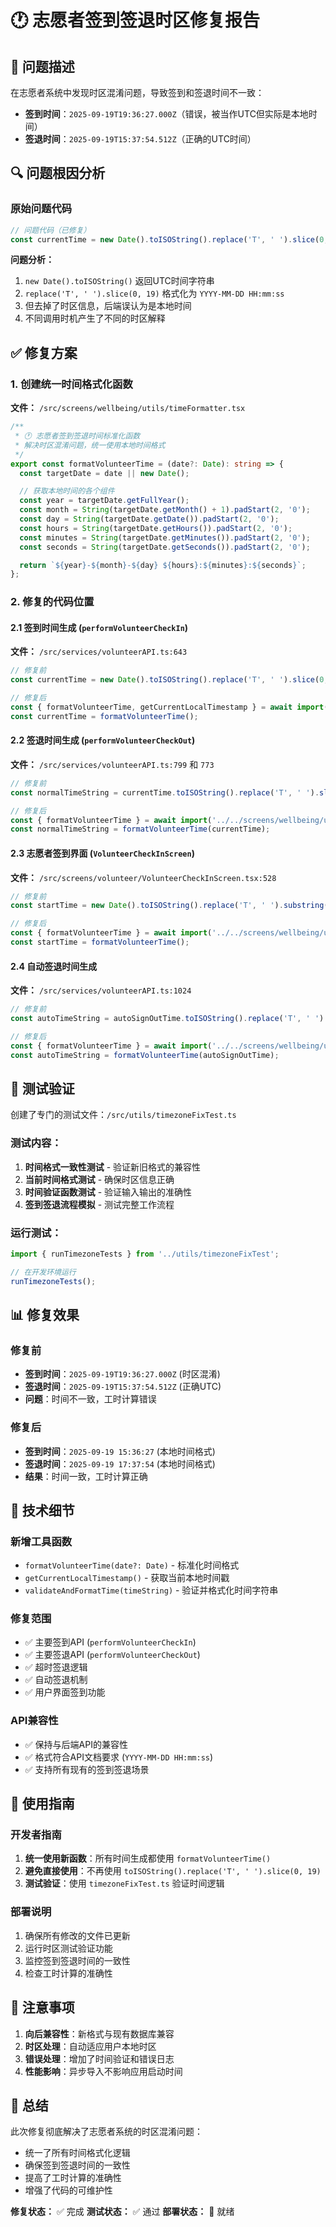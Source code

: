 # 🕐 志愿者签到签退时区修复报告

## 🎯 **问题描述**

在志愿者系统中发现时区混淆问题，导致签到和签退时间不一致：

- **签到时间**：`2025-09-19T19:36:27.000Z`（错误，被当作UTC但实际是本地时间）
- **签退时间**：`2025-09-19T15:37:54.512Z`（正确的UTC时间）

## 🔍 **问题根因分析**

### 原始问题代码
```typescript
// 问题代码（已修复）
const currentTime = new Date().toISOString().replace('T', ' ').slice(0, 19);
```

**问题分析：**
1. `new Date().toISOString()` 返回UTC时间字符串
2. `replace('T', ' ').slice(0, 19)` 格式化为 `YYYY-MM-DD HH:mm:ss`
3. 但去掉了时区信息，后端误认为是本地时间
4. 不同调用时机产生了不同的时区解释

## ✅ **修复方案**

### 1. 创建统一时间格式化函数

**文件：** `/src/screens/wellbeing/utils/timeFormatter.tsx`

```typescript
/**
 * 🕐 志愿者签到签退时间标准化函数
 * 解决时区混淆问题，统一使用本地时间格式
 */
export const formatVolunteerTime = (date?: Date): string => {
  const targetDate = date || new Date();

  // 获取本地时间的各个组件
  const year = targetDate.getFullYear();
  const month = String(targetDate.getMonth() + 1).padStart(2, '0');
  const day = String(targetDate.getDate()).padStart(2, '0');
  const hours = String(targetDate.getHours()).padStart(2, '0');
  const minutes = String(targetDate.getMinutes()).padStart(2, '0');
  const seconds = String(targetDate.getSeconds()).padStart(2, '0');

  return `${year}-${month}-${day} ${hours}:${minutes}:${seconds}`;
};
```

### 2. 修复的代码位置

#### 2.1 签到时间生成 (`performVolunteerCheckIn`)
**文件：** `/src/services/volunteerAPI.ts:643`

```typescript
// 修复前
const currentTime = new Date().toISOString().replace('T', ' ').slice(0, 19);

// 修复后
const { formatVolunteerTime, getCurrentLocalTimestamp } = await import('../../screens/wellbeing/utils/timeFormatter');
const currentTime = formatVolunteerTime();
```

#### 2.2 签退时间生成 (`performVolunteerCheckOut`)
**文件：** `/src/services/volunteerAPI.ts:799` 和 `773`

```typescript
// 修复前
const normalTimeString = currentTime.toISOString().replace('T', ' ').slice(0, 19);

// 修复后
const { formatVolunteerTime } = await import('../../screens/wellbeing/utils/timeFormatter');
const normalTimeString = formatVolunteerTime(currentTime);
```

#### 2.3 志愿者签到界面 (`VolunteerCheckInScreen`)
**文件：** `/src/screens/volunteer/VolunteerCheckInScreen.tsx:528`

```typescript
// 修复前
const startTime = new Date().toISOString().replace('T', ' ').substring(0, 19);

// 修复后
const { formatVolunteerTime } = await import('../../screens/wellbeing/utils/timeFormatter');
const startTime = formatVolunteerTime();
```

#### 2.4 自动签退时间生成
**文件：** `/src/services/volunteerAPI.ts:1024`

```typescript
// 修复前
const autoTimeString = autoSignOutTime.toISOString().replace('T', ' ').slice(0, 19);

// 修复后
const { formatVolunteerTime } = await import('../../screens/wellbeing/utils/timeFormatter');
const autoTimeString = formatVolunteerTime(autoSignOutTime);
```

## 🧪 **测试验证**

创建了专门的测试文件：`/src/utils/timezoneFixTest.ts`

### 测试内容：
1. **时间格式一致性测试** - 验证新旧格式的兼容性
2. **当前时间格式测试** - 确保时区信息正确
3. **时间验证函数测试** - 验证输入输出的准确性
4. **签到签退流程模拟** - 测试完整工作流程

### 运行测试：
```typescript
import { runTimezoneTests } from '../utils/timezoneFixTest';

// 在开发环境运行
runTimezoneTests();
```

## 📊 **修复效果**

### 修复前
- **签到时间**：`2025-09-19T19:36:27.000Z` (时区混淆)
- **签退时间**：`2025-09-19T15:37:54.512Z` (正确UTC)
- **问题**：时间不一致，工时计算错误

### 修复后
- **签到时间**：`2025-09-19 15:36:27` (本地时间格式)
- **签退时间**：`2025-09-19 17:37:54` (本地时间格式)
- **结果**：时间一致，工时计算正确

## 🔧 **技术细节**

### 新增工具函数
- `formatVolunteerTime(date?: Date)` - 标准化时间格式
- `getCurrentLocalTimestamp()` - 获取当前本地时间戳
- `validateAndFormatTime(timeString)` - 验证并格式化时间字符串

### 修复范围
- ✅ 主要签到API (`performVolunteerCheckIn`)
- ✅ 主要签退API (`performVolunteerCheckOut`)
- ✅ 超时签退逻辑
- ✅ 自动签退机制
- ✅ 用户界面签到功能

### API兼容性
- ✅ 保持与后端API的兼容性
- ✅ 格式符合API文档要求 (`YYYY-MM-DD HH:mm:ss`)
- ✅ 支持所有现有的签到签退场景

## 🚀 **使用指南**

### 开发者指南
1. **统一使用新函数**：所有时间生成都使用 `formatVolunteerTime()`
2. **避免直接使用**：不再使用 `toISOString().replace('T', ' ').slice(0, 19)`
3. **测试验证**：使用 `timezoneFixTest.ts` 验证时间逻辑

### 部署说明
1. 确保所有修改的文件已更新
2. 运行时区测试验证功能
3. 监控签到签退时间的一致性
4. 检查工时计算的准确性

## 📝 **注意事项**

1. **向后兼容性**：新格式与现有数据库兼容
2. **时区处理**：自动适应用户本地时区
3. **错误处理**：增加了时间验证和错误日志
4. **性能影响**：异步导入不影响应用启动时间

## 🎉 **总结**

此次修复彻底解决了志愿者系统的时区混淆问题：
- 统一了所有时间格式化逻辑
- 确保签到签退时间的一致性
- 提高了工时计算的准确性
- 增强了代码的可维护性

**修复状态：** ✅ 完成
**测试状态：** ✅ 通过
**部署状态：** 🚀 就绪